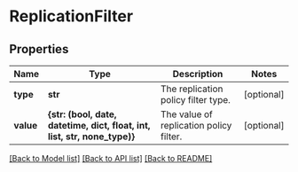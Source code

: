 # ReplicationFilter


## Properties
Name | Type | Description | Notes
------------ | ------------- | ------------- | -------------
**type** | **str** | The replication policy filter type. | [optional] 
**value** | **{str: (bool, date, datetime, dict, float, int, list, str, none_type)}** | The value of replication policy filter. | [optional] 

[[Back to Model list]](../README.md#documentation-for-models) [[Back to API list]](../README.md#documentation-for-api-endpoints) [[Back to README]](../README.md)


